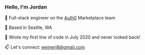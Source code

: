 ### Hello, I'm Jordan

:wave: Full-stack engineer on the [Auth0](https://auth0.com/) Marketplace team <br />

:evergreen_tree: Based in Seattle, WA <br />

:rocket: Wrote my first line of code in July 2020 and never looked back! <br />

:mailbox: Let's connect: weinerj8@gmail.com <br />



<!--
**jnweiner/jnweiner** is a ✨ _special_ ✨ repository because its `README.md` (this file) appears on your GitHub profile.

Here are some ideas to get you started:

- 🔭 I’m currently working on ...
- 🌱 I’m currently learning ...
- 👯 I’m looking to collaborate on ...
- 🤔 I’m looking for help with ...
- 💬 Ask me about ...
- 📫 How to reach me: ...
- 😄 Pronouns: ...
- ⚡ Fun fact: ...
-->
